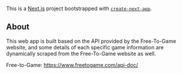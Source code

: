 This is a [Next.js](https://nextjs.org/) project bootstrapped with [`create-next-app`](https://github.com/vercel/next.js/tree/canary/packages/create-next-app).

## About

This web app is built based on the API provided by the Free-To-Game website, and some details of each specific game information are dynamically scraped from the Free-To-Game website as well.

Free-to-Game: https://www.freetogame.com/api-doc/

